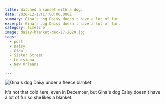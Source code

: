 ```yaml
---
title: Watched a sunset with a dog.
date: 2020-12-17T17:00:00.000Z
summary: Gina's dog Daisy doesn't have a lot of fur.
excerpt: Gina's dog Daisy doesn't have a lot of fur.
category: timeline
image: daisy-blanket-dec-17-2020.jpg
tags:
  - post 
  - Daisy
  - Gina
  - Sister Street
  - Louisiana
  - New Orleans

---
```


![Gina's dog Daisy under a fleece blanket](/static/img/gina/daisy-blanket-dec-17-2020.jpg "Gina's dog Daisy under a fleece blanket")

It's not that cold here, even in December, but Gina's dog Daisy doesn't have a lot of fur so she likes a blanket.